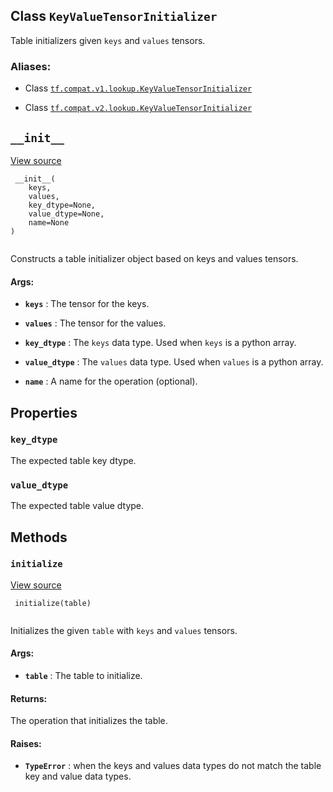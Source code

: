 

## Class  `KeyValueTensorInitializer` 
Table initializers given  `keys`  and  `values`  tensors.



### Aliases:

- Class [ `tf.compat.v1.lookup.KeyValueTensorInitializer` ](/api_docs/python/tf/lookup/KeyValueTensorInitializer)

- Class [ `tf.compat.v2.lookup.KeyValueTensorInitializer` ](/api_docs/python/tf/lookup/KeyValueTensorInitializer)



##  `__init__` 
[View source](https://github.com/tensorflow/tensorflow/blob/r2.0/tensorflow/python/ops/lookup_ops.py#L418-L446)



```
 __init__(
    keys,
    values,
    key_dtype=None,
    value_dtype=None,
    name=None
)
 
```

Constructs a table initializer object based on keys and values tensors.



#### Args:

- **`keys`** : The tensor for the keys.

- **`values`** : The tensor for the values.

- **`key_dtype`** : The  `keys`  data type. Used when  `keys`  is a python array.

- **`value_dtype`** : The  `values`  data type. Used when  `values`  is a python array.

- **`name`** : A name for the operation (optional).



## Properties


###  `key_dtype` 
The expected table key dtype.



###  `value_dtype` 
The expected table value dtype.



## Methods


###  `initialize` 
[View source](https://github.com/tensorflow/tensorflow/blob/r2.0/tensorflow/python/ops/lookup_ops.py#L448-L473)



```
 initialize(table)
 
```

Initializes the given  `table`  with  `keys`  and  `values`  tensors.



#### Args:

- **`table`** : The table to initialize.



#### Returns:
The operation that initializes the table.



#### Raises:

- **`TypeError`** : when the keys and values data types do not match the table
key and value data types.

